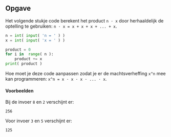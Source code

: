 ## Opgave
Het volgende stukje code berekent het product `n · x` door herhaaldelijk de optelling te gebruiken: `n · x = x + x + x + ... + x`.

```python
n = int( input( 'n = ' ) )
x = int( input( 'x = ' ) )

product = 0
for i in  range( n ):
    product += x
print( product ) 
```

Hoe moet je deze code aanpassen zodat je er de machtsverheffing `x^n` mee kan programmeren: `x^n = x · x · x · ... · x`.


#### Voorbeelden
Bij de invoer `8` en `2` verschijnt er:
```
256
```

Voor invoer `3` en `5` verschijnt er:
```
125
```